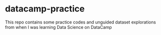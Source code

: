 # datacamp-practice
This repo contains some practice codes and unguided dataset explorations from when I was learning Data Science on DataCamp
